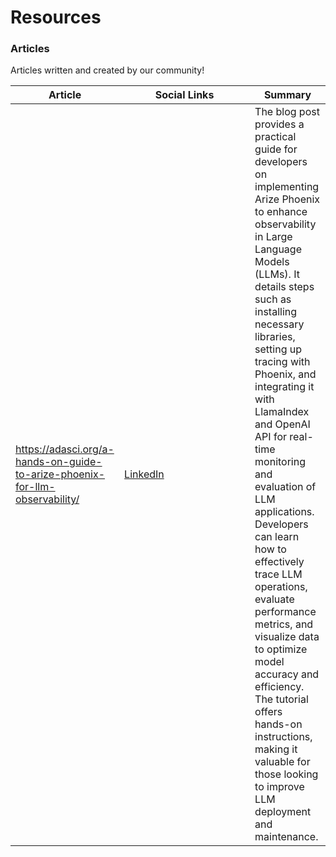 # Resources

### Articles

Articles written and created by our community!

<table><thead><tr><th>Article</th><th width="193">Social Links</th><th>Summary</th></tr></thead><tbody><tr><td><a href="https://adasci.org/a-hands-on-guide-to-arize-phoenix-for-llm-observability/">https://adasci.org/a-hands-on-guide-to-arize-phoenix-for-llm-observability/</a></td><td><a href="https://www.linkedin.com/posts/tsuki_a-hands-on-guide-to-arize-phoenix-for-llm-activity-7283257045477122049-2s7T/?utm_source=share&#x26;utm_medium=member_desktop">LinkedIn</a></td><td>The blog post provides a practical guide for developers on implementing Arize Phoenix to enhance observability in Large Language Models (LLMs). It details steps such as installing necessary libraries, setting up tracing with Phoenix, and integrating it with LlamaIndex and OpenAI API for real-time monitoring and evaluation of LLM applications. Developers can learn how to effectively trace LLM operations, evaluate performance metrics, and visualize data to optimize model accuracy and efficiency. The tutorial offers hands-on instructions, making it valuable for those looking to improve LLM deployment and maintenance.</td></tr></tbody></table>



